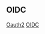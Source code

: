 ## OIDC
[Oauth2](https://www.cnblogs.com/linianhui/p/oauth2-authorization.html)
[OIDC](https://www.cnblogs.com/linianhui/p/openid-connect-core.html)

